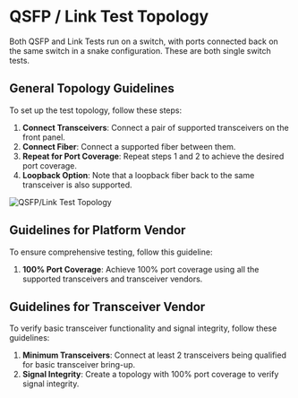 # QSFP / Link Test Topology

Both QSFP and Link Tests run on a switch, with ports connected back on the same switch in a snake configuration. These are both single switch tests.

## General Topology Guidelines

To set up the test topology, follow these steps:

1. **Connect Transceivers**: Connect a pair of supported transceivers on the front panel.
2. **Connect Fiber**: Connect a supported fiber between them.
3. **Repeat for Port Coverage**: Repeat steps 1 and 2 to achieve the desired port coverage.
4. **Loopback Option**: Note that a loopback fiber back to the same transceiver is also supported.

![QSFP/Link Test Topology](/img/testing/qsfp_and_link_test_topology.png)

## Guidelines for Platform Vendor

To ensure comprehensive testing, follow this guideline:

1. **100% Port Coverage**: Achieve 100% port coverage using all the supported transceivers and transceiver vendors.

## Guidelines for Transceiver Vendor

To verify basic transceiver functionality and signal integrity, follow these guidelines:

1. **Minimum Transceivers**: Connect at least 2 transceivers being qualified for basic transceiver bring-up.
2. **Signal Integrity**: Create a topology with 100% port coverage to verify signal integrity.
